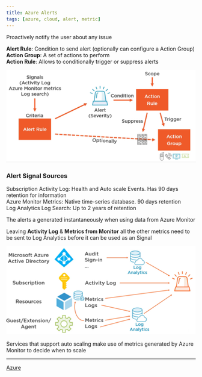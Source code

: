 ```yaml
---
title: Azure Alerts
tags: [azure, cloud, alert, metric]
---
```


Proactively notify the user about any issue

**Alert Rule**: Condition to send alert (optionally can configure a Action Group)  
**Action Group**: A set of actions to perform  
**Action Rule**: Allows to conditionally trigger or suppress alerts

![Azure Triggering Flow|550](../images/alert-triggering-flow.png)

### Alert Signal Sources

Subscription Activity Log: Health and Auto scale Events. Has 90 days retention for information  
Azure Monitor Metrics: Native time-series database. 90 days retention  
Log Analytics Log Search: Up to 2 years of retention

The alerts a generated instantaneously when using data from Azure Monitor

Leaving **Activity Log** & **Metrics from Monitor** all the other metrics need to be sent to Log Analytics before it can be used as an Signal

![Azure Alert Signal Sources|600](../images/azure-alerts-signal-sources.png)

Services that support auto scaling make use of metrics generated by Azure Monitor to decide when to scale

---

[Azure](../Azure.md)